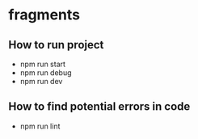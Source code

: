 # fragments

## How to run project

- npm run start
- npm run debug
- npm run dev

## How to find potential errors in code

- npm run lint
